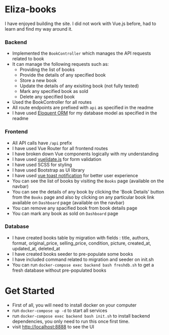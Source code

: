# Eliza-books

I have enjoyed building the site. I did not work with Vue.js before, had to learn and find my way around it.  
 
### Backend 

- Implemented the `BookController` which manages the API requests related to book 
- It can manage the following requests such as: 
    - Providing the list of books 
    - Provide the details of any specified book
    - Store a new book
    - Update the details of any exisiting book (not fully tested)
    - Mark any specified book as sold
    - Delete any specified book
- Used the BookController for all routes
- All route endpoints are prefixed with `api` as specified in the readme 
- I have used [Eloquent ORM](https://lumen.laravel.com/docs/6.x/database) for my database model as specified in the readme 

### Frontend

- All API calls have `/api` prefix
- I have used Vue Router for all frontend routes
- I have broken down Vue components logically with my understanding 
- I have used [vuelidate.js](https://vuelidate.js.org/) for form validation 
- I have used SCSS for styling
- I have used Bootstrap as UI library
- I have used [vue toast notification](https://github.com/ankurk91/vue-toast-notification) for better user experience
- You can see the list of books by visiting the `Books` page (available on the navbar)
- You can see the details of any book by clicking the 'Book Details' button from the `Books` page and also by clicking on any particular book link available on `Dashboard` page (available on the navbar)
- You can remove any spacified book from book details page 
- You can mark any book as sold on `Dashboard` page


### Database

- I have created books table by migration with fields : title, authors, format, original_price, selling_price, condition, picture, created_at, updated_at, deleted_at 
- I have created books seeder to pre-populate some books 
- I have included command related to migration and seeder on init.sh 
- You can run `docker-compose exec backend bash freshdb.sh` to get a fresh database without pre-populated books 

# Get Started

* First of all, you will need to install docker on your computer
* run `docker-compose up -d` to start all services
* run `docker-compose exec backend bash init.sh` to install backend dependencies, you only need to run this once first time.
* visit [http://localhost:8888](http://localhost:8888) to see the UI